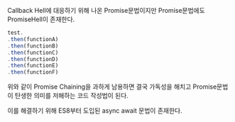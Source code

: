 Callback Hell에 대응하기 위해 나온 Promise문법이지만 Promise문법에도 PromiseHell이 존재한다.
```js
test.
.then(functionA)
.then(functionB)
.then(functionC)
.then(functionD)
.then(functionE)
.then(functionF)
```

위와 같이 Promise Chaining을 과하게 남용하면 결국 가독성을 해치고 Promise문법이 탄생한 의미를 저해하는 코드 작성법이 된다.

이를 해결하기 위해 ES8부터 도입된 async await 문법이 존재한다.